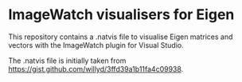 # ImageWatch visualisers for Eigen

This repository contains a .natvis file to visualise Eigen matrices and vectors with the ImageWatch plugin for Visual Studio.

The .natvis file is initially taken from https://gist.github.com/willyd/3ffd39a1b11fa4c09938.
